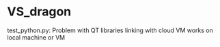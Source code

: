 # VS_dragon

test_python.py:
Problem with QT libraries linking with cloud VM
works on local machine or VM